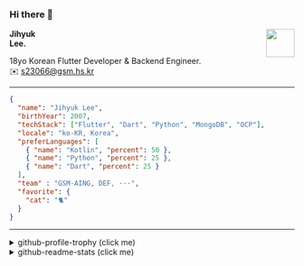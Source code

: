### Hi there 👋
<img src="https://github.githubassets.com/images/mona-loading-default.gif" width="50px" align="right">
</a>

**Jihyuk\
Lee.**

18yo Korean Flutter Developer & Backend Engineer.\
✉️ <s23066@gsm.hs.kr>

---

```json
{
  "name": "Jihyuk Lee",
  "birthYear": 2007,
  "techStack": ["Flutter", "Dart", "Python", "MongoDB", "OCP"],
  "locale": "ko-KR, Korea",
  "preferLanguages": [
    { "name": "Kotlin", "percent": 50 },
    { "name": "Python", "percent": 25 },
    { "name": "Dart", "percent": 25 }
  ],
  "team" : "GSM-AING, DEF, ···",
  "favorite": {
    "cat": "🐈"
  }
}
```
---
<details>
  <summary>github-profile-trophy (click me)</summary>
  
![](https://github-profile-trophy.vercel.app/?username=withJihyuk&row=1&column=8&theme=nord)
  
</details>
<details>
  <summary>github-readme-stats (click me)</summary>
  
<!--START_SECTION:waka-->
![Code Time](http://img.shields.io/badge/Code%20Time-578%20hrs%2031%20mins-blue)

![Lines of code](https://img.shields.io/badge/%EC%A0%80%EB%8A%94%20%EC%97%AC%ED%83%9C%EA%B9%8C%EC%A7%80%20-443.4%20thousand%20%EC%A4%84%EC%9D%98%20%EC%BD%94%EB%93%9C%EB%A5%BC%20%EC%9E%91%EC%84%B1%ED%96%88%EC%96%B4%EC%9A%94.-blue)

**저는 저녁형 인간이에요. 🦉** 

```text
🌞 아침                     254 commits         ████░░░░░░░░░░░░░░░░░░░░░   14.46 % 
🌆 낮　                     605 commits         █████████░░░░░░░░░░░░░░░░   34.45 % 
🌃 저녁                     672 commits         ██████████░░░░░░░░░░░░░░░   38.27 % 
🌙 밤　                     225 commits         ███░░░░░░░░░░░░░░░░░░░░░░   12.81 % 
```


📊 **저는 이번주를 이렇게 시간을 보냈어요.** 

```text
🕑︎ Timezone: Asia/Seoul

💬 프로그래밍 언어들: 
Dart                     58 mins             ███████████████████████░░   91.17 % 
Git Config               3 mins              █░░░░░░░░░░░░░░░░░░░░░░░░   04.68 % 
Kotlin                   2 mins              █░░░░░░░░░░░░░░░░░░░░░░░░   04.04 % 
Python                   0 secs              ░░░░░░░░░░░░░░░░░░░░░░░░░   00.11 % 
YAML                     0 secs              ░░░░░░░░░░░░░░░░░░░░░░░░░   00.01 % 

🔥 에디터들: 
VS Code                  1 hr 1 min          ████████████████████████░   95.96 % 
IntelliJ IDEA            2 mins              █░░░░░░░░░░░░░░░░░░░░░░░░   04.04 % 

💻 운영 체제들: 
Mac                      1 hr 4 mins         █████████████████████████   100.00 % 
```


 Last Updated on 12/12/2024 18:51:52 UTC
<!--END_SECTION:waka-->

</details>

</div>

